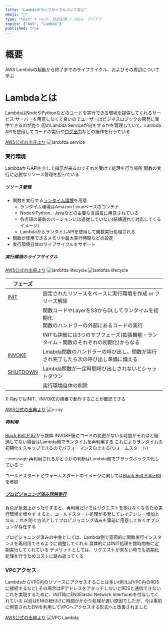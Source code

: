 ```yaml
---
title: "Lambdaのライフサイクルついて学ぶ"
emoji: "🍭"
type: "tech" # tech: 技術記事 / idea: アイデア
topics: ["AWS", "Lambda"]
published: true
---
```


# 概要

AWS Lambdaの起動から終了までのライフサイクル、およびその周辺について学ぶ

# Lambdaとは

LambdaはNodeやPythonなどのコードを実行できる環境を提供してくれるサービス
サーバーを用意しなくて良いのでユーザーはビジネスロジックの開発に集中できるのが売り
図のLambda Serviceが何をするかを管理していて、Lambda APIを使用してコードの実行や[ログ出力](https://docs.aws.amazon.com/ja_jp/lambda/latest/dg/runtimes-logs-api.html)などの操作を行っている

[AWS公式の出典より](https://docs.aws.amazon.com/ja_jp/lambda/latest/dg/runtimes-context.html)
![lambfda service](https://docs.aws.amazon.com/ja_jp/lambda/latest/dg/images/logs-api-concept-diagram.png)

### 実行環境

LambdaからAPIを介して指示が来るのでそれを受けて処理を行う場所
関数の実行に必要なリソース管理を担っている

##### リソース管理

- 関数を実行する[ランタイム環境](https://docs.aws.amazon.com/ja_jp/lambda/latest/dg/lambda-runtimes.html)を用意
  - ランタイム環境はAmazon Linuxベースのコンテナ
  - NodeやPython、Javaなどの主要な言語毎に用意されている
  - 各言語の最新のバージョンには追従していない(結構遅れて対応してくるイメージ)
  - LambdaからランタイムAPIを使用して関数実行処理される
- 関数が使用できるメモリや最大実行時間などの設定
- 実行環境自体のライフサイクルをサポート

##### 実行環境のライフサイクル

[AWS公式の出典より](https://docs.aws.amazon.com/ja_jp/lambda/latest/dg/runtimes-context.html)
![lambfda lifecycle](https://docs.aws.amazon.com/ja_jp/lambda/latest/dg/images/Overview-Successful-Invokes.png)
![lambfda lifecycle](https://docs.aws.amazon.com/ja_jp/lambda/latest/dg/images/Overview-Full-Sequence.png)

|フェーズ||
|--|--|
|[INIT](https://docs.aws.amazon.com/ja_jp/lambda/latest/dg/runtimes-extensions-api.html#runtimes-extensions-api-reg)| 設定されたリソースをベースに実行環境を作成 or フリーズ解除|
||関数コードやLayerをS3からDLしてランタイムを初期化<br/>関数のハンドラーの外部にあるコードの実行|
||INITも詳細には3つのサブフェーズ(拡張機能・ランタイム・関数のそれぞれの初期化)からなる|
|[INVOKE](https://docs.aws.amazon.com/ja_jp/lambda/latest/dg/runtimes-extensions-api.html#runtimes-lifecycle-invoke)|Lmabda関数のハンドラーの呼び出し。関数が実行され完了したら次の呼び出し準備に備える|
|[SHUTDOWN](https://docs.aws.amazon.com/ja_jp/lambda/latest/dg/runtimes-extensions-api.html#runtimes-lifecycle-shutdown)|Lambda関数が一定時間呼び出しされないとシャットダウン|ランタイムのシャットダウン|
|| 実行環境自体の削除|

X-RayでもINIT、INVOKEの順番で動作することが確認できる

[AWS公式の出典より](https://docs.aws.amazon.com/ja_jp/lambda/latest/dg/foundation-progmodel.html)
![x-ray](https://docs.aws.amazon.com/ja_jp/lambda/latest/dg/images/features-initialization-trace.png)

##### 再利用 

[Black Belt P.87](https://d1.awsstatic.com/webinars/jp/pdf/services/20150701_AWS-BlackBelt-runcodeinthecloud.pdf)から抜粋
INVOKE後にコードの変更がない＆時間がそれほど経過してない場合はLambda側でランタイムを再利用する
これによりランタイムの初期化をスキップできるのでパフォーマンス向上する(ウォームスタート)

:::message
再利用されるかどうかの判断はLambda側でブラックボックス化している
:::

コールドスタートとウォームスタートのイメージに関しては[Black Belt P.65-69](https://d1.awsstatic.com/webinars/jp/pdf/services/20190402_AWSBlackbelt_AWSLambda%20Part1%262.pdf)を参照

##### [プロビジョニング済み同時実行](https://docs.aws.amazon.com/ja_jp/lambda/latest/dg/configuration-concurrency.html)

負荷が急激上がったりすると、再利用だけではリクエストを捌けなくなるため実行環境を増やす
すると、コールドスタート処理が多発してレイテンシー増加となる
これを防ぐ方法としてプロビジョニング済みを事前に用意しておくオプションが存在する

プロビジョニング済みの中身としては、Lambda側で意図的に関数実行インスタンスを再利用できるように調整してくれる
具体的にはINIT処理を数時間毎に定期実行してくれている
デメリットとしては、リクエストが来ない時でも初期化処理を行うためコストに跳ね返ってくる

### VPCアクセス

LambdaからVPC内のリソースにアクセスすることは多い(例えばVPC内のRDSに接続するなど)
その場合はIPアドレスをアタッチしないとRDSと通信できない
これを実現するために、INIT時にENI(Elastic Network Interface)を付与してくれている
以前はENIの紐付けに時間がかかり処理が遅い原因でしたが、今は事前に用意されたENIを利用してVPCへアクセスする形式へと改善されました

[AWS公式の出典より](https://aws.amazon.com/jp/blogs/news/announcing-improved-vpc-networking-for-aws-lambda-functions/)
![VPC Lambda](https://d2908q01vomqb2.cloudfront.net/b3f0c7f6bb763af1be91d9e74eabfeb199dc1f1f/2019/09/04/v2n-architecture-1024x613.png)
